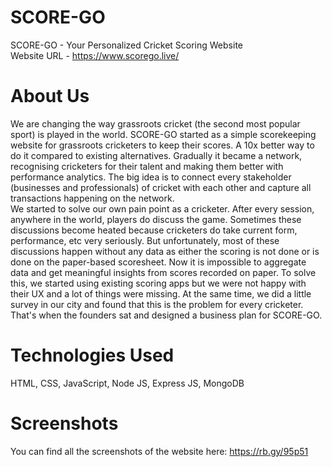 # SCORE-GO
SCORE-GO - Your Personalized Cricket Scoring Website<br/>
Website URL - https://www.scorego.live/

# About Us
We are changing the way grassroots cricket (the second most popular sport) is played in the world. SCORE-GO started as a simple scorekeeping website for grassroots cricketers to keep their scores. A 10x better way to do it compared to existing alternatives. Gradually it became a network, recognising cricketers for their talent and making them better with performance analytics. The big idea is to connect every stakeholder (businesses and professionals) of cricket with each other and capture all transactions happening on the network.<br/>
We started to solve our own pain point as a cricketer. After every session, anywhere in the world, players do discuss the game. Sometimes these discussions become heated because cricketers do take current form, performance, etc very seriously. But unfortunately, most of these discussions happen without any data as either the scoring is not done or is done on the paper-based scoresheet. Now it is impossible to aggregate data and get meaningful insights from scores recorded on paper. To solve this, we started using existing scoring apps but we were not happy with their UX and a lot of things were missing. At the same time, we did a little survey in our city and found that this is the problem for every cricketer. That's when the founders sat and designed a business plan for SCORE-GO.<br/>

# Technologies Used
HTML, CSS, JavaScript, Node JS, Express JS, MongoDB

# Screenshots
You can find all the screenshots of the website here: https://rb.gy/95p51

